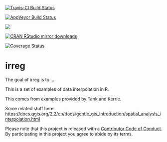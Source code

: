 
<!-- README.md is generated from README.Rmd. Please edit that file -->
[![Travis-CI Build Status](https://travis-ci.org/mdsumner/irreg.svg?branch=master)](https://travis-ci.org/mdsumner/irreg)

[![AppVeyor Build Status](https://ci.appveyor.com/api/projects/status/github/mdsumner/irreg?branch=master&svg=true)](https://ci.appveyor.com/project/mdsumner/irreg)

[![](http://www.r-pkg.org/badges/version/irreg)](http://www.r-pkg.org/pkg/irreg)

[![CRAN RStudio mirror downloads](http://cranlogs.r-pkg.org/badges/irreg)](http://www.r-pkg.org/pkg/irreg)

[![Coverage Status](https://img.shields.io/codecov/c/github/mdsumner/irreg/master.svg)](https://codecov.io/github/mdsumner/irreg?branch=master)

irreg
=====

The goal of irreg is to ...

This is a set of examples of data interpolation in R.

This comes from examples provided by Tank and Kerrie.

Some related stuff here: <https://docs.qgis.org/2.2/en/docs/gentle_gis_introduction/spatial_analysis_interpolation.html>

Please note that this project is released with a [Contributor Code of Conduct](CONDUCT.md). By participating in this project you agree to abide by its terms.

